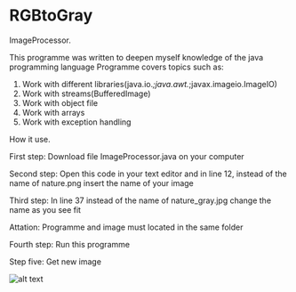 # RGBtoGray

ImageProcessor.

This programme was written to deepen myself knowledge of the java programming language
Programme covers topics such as:
1) Work with different libraries(java.io.*;java.awt.*;javax.imageio.ImageIO)
2) Work with streams(BufferedImage)
3) Work with object file
4) Work with arrays
5) Work with exception handling

How it use.

First step: Download file ImageProcessor.java on your computer

Second step: Open this code in your text editor and in line 12, instead of the name of nature.png insert the name of your image

Third step: In line 37 instead of the name of nature_gray.jpg change the name as you see fit

Attation: Programme and image must located in the same folder

Fourth step: Run this programme

Step five: Get new image



![alt text](https://github.com/Moonnrunner/RGBtoGray/blob/master/Screens/nature.jpg)
